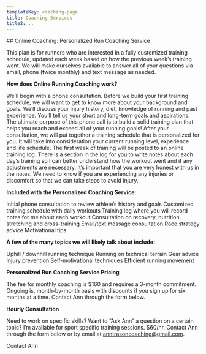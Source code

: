 ```yaml
---
templateKey: coaching-page
title: Coaching Services
title2: ..
---
```

\## Online Coaching: Personalized Run Coaching Service

This plan is for runners who are interested in a fully customized training schedule, updated each week based on how the previous week’s training went. We will make ourselves available to answer all of your questions via email, phone (twice monthly) and text message as needed.

**How does Online Running Coaching work?**

We’ll begin with a phone consultation. Before we build your first training schedule, we will want to get to know more about your background and goals. We’ll discuss your injury history, diet, knowledge of running and past experience. You’ll tell us your short and long-term goals and aspirations. The ultimate purpose of this phone call is to build a solid training plan that helps you reach and exceed all of your running goals! After your consultation, we will put together a training schedule that is personalized for you. It will take into consideration your current running level, experience and life schedule. The first week of training will be posted to an online training log. There is a section in the log for you to write notes about each day’s training so I can better understand how the workout went and if any adjustments are necessary. It’s important that you are very honest with us in the notes. We need to know if you are experiencing any injuries or discomfort so that we can take steps to avoid injury.

**Included with the Personalized Coaching Service:**

Initial phone consultation to review athlete’s history and goals
Customized training schedule with daily workouts
Training log where you will record notes for me about each workout
Consultation on recovery, nutrition, stretching and cross-training
Email/text message consultation
Race strategy advice
Motivational tips

**A few of the many topics we will likely talk about include:**

Uphill / downhill running technique
Running on technical terrain
Gear advice
Injury prevention
Self-motivational techniques
Efficient running movement

**Personalized Run Coaching Service Pricing**

The fee for monthly coaching is $160 and requires a 3-month commitment. Ongoing is, month-by-month basis with discounts if you sign up for six months at a time. Contact Ann through the form below.

**Hourly Consultation**

Need to work on specific skills? Want to “Ask Ann” a question on a certain topic? I’m available for sport specific training sessions. $60/hr. Contact Ann through the form below or by email at anntrasoncoaching@gmail.com.

Contact Ann
